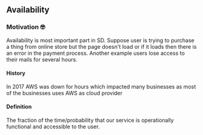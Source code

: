 ## Availability

### Motivation 🤓

Availability is most important part in SD. Suppose user is trying to purchase a thing from online store but  the page doesn't load or if it loads then there is an error in the payment process. Another example users lose access to their mails for several hours.

#### History

In 2017 AWS was down for hours which impacted many businesses as most of the businesses uses AWS as cloud provider

#### Definition

The fraction of the time/probability that our service is operationally functional and accessible to the user.